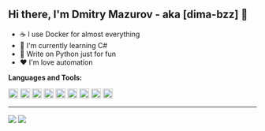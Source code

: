 ## Hi there, I'm Dmitry Mazurov - aka [dima-bzz] 👋

- ☕️ I use Docker for almost everything
- 📖 I'm currently learning C#
- 🐍 Write on Python just for fun
- ❤️ I'm love automation

**Languages and Tools:** 

<code><img height="20" src="https://github.com/abranhe/programming-languages-logos/blob/master/src/php/php_128x128.png?raw=true"></code>
<code><img height="20" src="https://camo.githubusercontent.com/7071bdb7bef2504a84f1da4f62e771727e9ad9724d1b1c088d057ff5a4bbc77f/68747470733a2f2f692e6962622e636f2f564c736e5062312f3132303070782d4c61726176656c2d7376672e706e67"></code>
<code><img height="20" src="https://github.com/abranhe/programming-languages-logos/blob/master/src/python/python_128x128.png?raw=true"></code>
<code><img height="20" src="https://github.com/abranhe/programming-languages-logos/blob/master/src/css/css_128x128.png?raw=true"></code>
<code><img height="20" src="https://github.com/abranhe/programming-languages-logos/blob/master/src/html/html_128x128.png?raw=true"></code>
<code><img height="20" src="https://upload.wikimedia.org/wikipedia/commons/thumb/9/95/Vue.js_Logo_2.svg/1024px-Vue.js_Logo_2.svg.png"></code>
<code><img height="20" src="https://avatars.githubusercontent.com/u/5429470?s=200&v=4"></code>
<code><img height="20" src="https://upload.wikimedia.org/wikipedia/commons/thumb/4/4b/Bash_Logo_Colored.svg/1024px-Bash_Logo_Colored.svg.png"></code>
<code><img height="20" src="https://camo.githubusercontent.com/0a16218f80a1832b5244500de2367b6985e2077efc4cd1f0c71dc38a4a348740/68747470733a2f2f6a656e6b696e732e696f2f696d616765732f6c6f676f732f6a656e6b696e732f6a656e6b696e732e706e67"></code>

---
<img align="center" src="https://github-readme-stats.vercel.app/api?username=dima-bzz&show_icons=true&theme=material-palenight" lt="dima-bzz github stats" />
<img align="center" src="https://github-readme-stats.vercel.app/api/top-langs/?username=dima-bzz&layout=compact&theme=material-palenight" />
